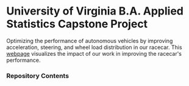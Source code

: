 # University of Virginia B.A. Applied Statistics Capstone Project 
Optimizing the performance of autonomous vehicles by improving acceleration, steering, and wheel load distribution in our racecar. 
This [webpage](https://avcapstone-site.vercel.app/) visualizes the impact of our work in improving the racecar's performance. 

### Repository Contents
